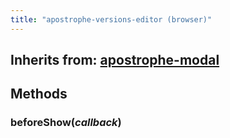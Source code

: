 ```yaml
---
title: "apostrophe-versions-editor (browser)"
---
```

## Inherits from: [apostrophe-modal](../apostrophe-modal/browser-apostrophe-modal.html)

## Methods
### beforeShow(*callback*)

